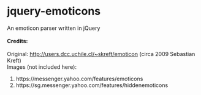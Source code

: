 jquery-emoticons
================

An emoticon parser written in jQuery
<br>
<br>
<strong>Credits:</strong>
<br><br>
Original: http://users.dcc.uchile.cl/~skreft/emoticon (circa 2009 Sebastian Kreft)
<br>
Images (not included here):  
<ol>
<li>https://messenger.yahoo.com/features/emoticons</li>
<li>https://sg.messenger.yahoo.com/features/hiddenemoticons</li>
</ol>
